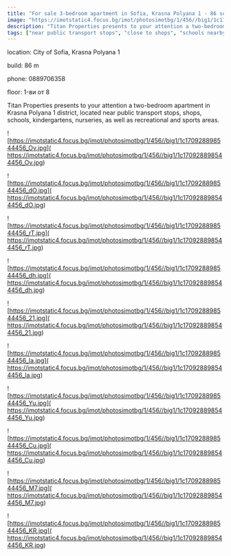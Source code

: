 ```yaml
---
title: "For sale 3-bedroom apartment in Sofia, Krasna Polyana 1 - 86 sq.m / 155,000 EUR :: imot.bg Ad"
image: "https://imotstatic4.focus.bg/imot/photosimotbg/1/456//big1/1c170928898544456_P.jpg"
description: "Titan Properties presents to your attention a two-bedroom apartment in Krasna Polyana 1 district, located near public transport stops, shops, schools, kindergartens, nurseries, as well as recreational and sports areas."
tags: ["near public transport stops", "close to shops", "schools nearby", "kindergartens nearby", "nurseries nearby", "recreational areas nearby", "sports areas nearby"]
---
```


location: City of Sofia, Krasna Polyana 1

build: 86 m

phone: 0889706358

floor: 1-ви от 8

Titan Properties presents to your attention a two-bedroom apartment in Krasna Polyana 1 district, located near public transport stops, shops, schools, kindergartens, nurseries, as well as recreational and sports areas.


![https://imotstatic4.focus.bg/imot/photosimotbg/1/456//big1/1c170928898544456_Ov.jpg]( https://imotstatic4.focus.bg/imot/photosimotbg/1/456//big1/1c170928898544456_Ov.jpg)


![https://imotstatic4.focus.bg/imot/photosimotbg/1/456//big1/1c170928898544456_dO.jpg]( https://imotstatic4.focus.bg/imot/photosimotbg/1/456//big1/1c170928898544456_dO.jpg)


![https://imotstatic4.focus.bg/imot/photosimotbg/1/456//big1/1c170928898544456_rT.jpg]( https://imotstatic4.focus.bg/imot/photosimotbg/1/456//big1/1c170928898544456_rT.jpg)


![https://imotstatic4.focus.bg/imot/photosimotbg/1/456//big1/1c170928898544456_dh.jpg]( https://imotstatic4.focus.bg/imot/photosimotbg/1/456//big1/1c170928898544456_dh.jpg)


![https://imotstatic4.focus.bg/imot/photosimotbg/1/456//big1/1c170928898544456_21.jpg]( https://imotstatic4.focus.bg/imot/photosimotbg/1/456//big1/1c170928898544456_21.jpg)


![https://imotstatic4.focus.bg/imot/photosimotbg/1/456//big1/1c170928898544456_la.jpg]( https://imotstatic4.focus.bg/imot/photosimotbg/1/456//big1/1c170928898544456_la.jpg)


![https://imotstatic4.focus.bg/imot/photosimotbg/1/456//big1/1c170928898544456_Yu.jpg]( https://imotstatic4.focus.bg/imot/photosimotbg/1/456//big1/1c170928898544456_Yu.jpg)


![https://imotstatic4.focus.bg/imot/photosimotbg/1/456//big1/1c170928898544456_Cu.jpg]( https://imotstatic4.focus.bg/imot/photosimotbg/1/456//big1/1c170928898544456_Cu.jpg)


![https://imotstatic4.focus.bg/imot/photosimotbg/1/456//big1/1c170928898544456_M7.jpg]( https://imotstatic4.focus.bg/imot/photosimotbg/1/456//big1/1c170928898544456_M7.jpg)


![https://imotstatic4.focus.bg/imot/photosimotbg/1/456//big1/1c170928898544456_KR.jpg]( https://imotstatic4.focus.bg/imot/photosimotbg/1/456//big1/1c170928898544456_KR.jpg)


